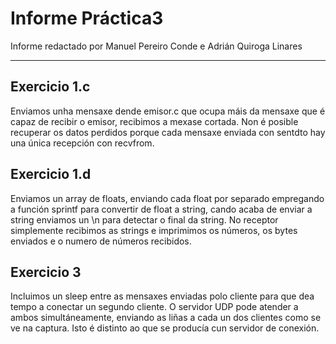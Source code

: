# Informe Práctica3

Informe redactado por Manuel Pereiro Conde e Adrián Quiroga Linares

---

## Exercicio 1.c

Enviamos unha mensaxe dende emisor.c que ocupa máis da mensaxe que é capaz de recibir o emisor, recibimos a mexase cortada. Non é posible recuperar os datos perdidos porque cada mensaxe enviada con sentdto hay una única recepción con recvfrom.


## Exercicio 1.d

Enviamos un array de floats, enviando cada float por separado empregando a función sprintf para convertir de float a string, cando acaba de enviar a string enviamos un \n para detectar o final da string. No receptor simplemente recibimos as strings e imprimimos os números, os bytes enviados e o numero de números recibidos.

## Exercicio 3

Incluimos un sleep entre as mensaxes enviadas polo cliente para que dea tempo a conectar un segundo cliente. O servidor UDP pode atender a ambos simultáneamente, enviando as liñas a cada un dos clientes como se ve na captura. Isto é distinto ao que se producía cun servidor de conexión.